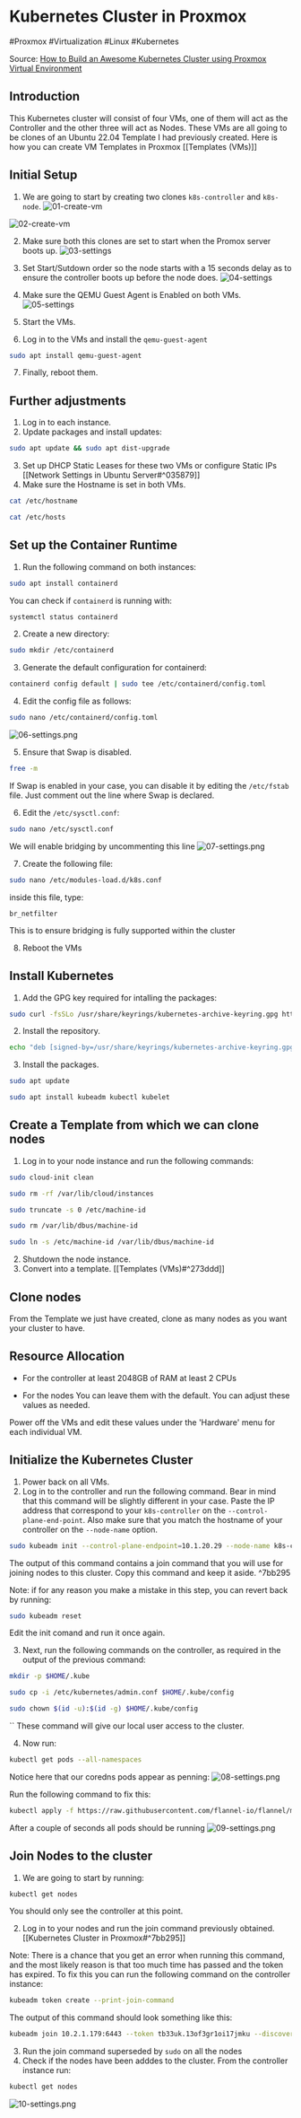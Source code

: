 # Kubernetes Cluster in Proxmox
#Proxmox #Virtualization #Linux #Kubernetes

Source:
[How to Build an Awesome Kubernetes Cluster using Proxmox Virtual Environment](https://www.youtube.com/watch?v=U1VzcjCB_sY&t=1044s)

## Introduction
This Kubernetes cluster will consist of four VMs, one of them will act as the Controller and the other three will act as Nodes. These VMs are all going to be clones of an Ubuntu 22.04 Template I had previously created. Here is how you can create VM Templates in Proxmox [[Templates (VMs)]]

## Initial Setup
1. We are going to start by creating two clones `k8s-controller` and `k8s-node`.
![01-create-vm](Images/01-create-vm.png)

![02-create-vm](Images/02-create-vm.png)

2. Make sure both this clones are set to start when the Promox server boots up.
![03-settings](Images/03-settings.png)

3. Set Start/Sutdown order so the node starts with a 15 seconds delay as to ensure the controller boots up before the node does.
![04-settings](Images/04-settings.png)

4. Make sure the QEMU Guest Agent is Enabled on both VMs.
![05-settings](Images/05-settings.png)

5. Start the VMs.
6. Log in to the VMs and install the `qemu-guest-agent`
```bash
sudo apt install qemu-guest-agent
```

7. Finally, reboot them.


## Further adjustments

1. Log in to each instance.
2. Update packages and install updates:
```bash
sudo apt update && sudo apt dist-upgrade
```

3. Set up DHCP Static Leases for these two VMs or configure Static IPs [[Network Settings in Ubuntu Server#^035879]]
4. Make sure the Hostname is set in both VMs.
```bash
cat /etc/hostname
```
```bash
cat /etc/hosts
```


## Set up the Container Runtime

1. Run the following command on both instances:
```bash
sudo apt install containerd
```

You can check if `containerd` is running with:
```bash
systemctl status containerd
```

2. Create a new directory:
```bash
sudo mkdir /etc/containerd
```

3. Generate the default configuration for containerd:
```bash
containerd config default | sudo tee /etc/containerd/config.toml
```

4. Edit the config file as follows:
```bash
sudo nano /etc/containerd/config.toml
```

![06-settings.png](Images/06-settings.png)


5. Ensure that Swap is disabled.
```bash
free -m
```

If Swap is enabled in your case, you can disable it by editing the `/etc/fstab` file. Just comment out the line where Swap is declared.

6. Edit the `/etc/sysctl.conf`:
```bash
sudo nano /etc/sysctl.conf
```

We will enable bridging by uncommenting this line
![07-settings.png](Images/07-settings.png)

7. Create the following file:
```bash
sudo nano /etc/modules-load.d/k8s.conf
```

inside this file, type:
```
br_netfilter
```
This is to ensure bridging is fully supported within the cluster

8. Reboot the VMs

## Install Kubernetes
1.  Add the GPG key required for intalling the packages:
```bash
sudo curl -fsSLo /usr/share/keyrings/kubernetes-archive-keyring.gpg https://packages.cloud.google.com/apt/doc/apt-key.gpg
```

2. Install the repository.
```bash
echo "deb [signed-by=/usr/share/keyrings/kubernetes-archive-keyring.gpg] https://apt.kubernetes.io/ kubernetes-xenial main" | sudo tee /etc/apt/sources.list.d/kubernetes.list
```

3. Install the packages.
```bash
sudo apt update
```

```bash
sudo apt install kubeadm kubectl kubelet
```


## Create a Template from which we can clone nodes
1. Log in to your node instance and run the following commands:
```bash
sudo cloud-init clean
```

```bash
sudo rm -rf /var/lib/cloud/instances
```

```bash
sudo truncate -s 0 /etc/machine-id
```

```bash
sudo rm /var/lib/dbus/machine-id
```

```bash
sudo ln -s /etc/machine-id /var/lib/dbus/machine-id
```

2. Shutdown the node instance.
3. Convert into a template. [[Templates (VMs)#^273ddd]]

## Clone nodes
From the Template we just have created, clone as many nodes as you want your cluster to have.


## Resource Allocation
- For the controller
	at least 2048GB of RAM
	at least 2 CPUs

- For the nodes
	You can leave them with the default. You can adjust these values as needed.

Power off the VMs and edit these values under the 'Hardware' menu for each individual VM.


## Initialize the Kubernetes Cluster
1. Power back on all VMs.
2. Log in to the controller and run the following command. Bear in mind that this command will be slightly different in your case. Paste the IP address that correspond to your `k8s-controller` on the `--control-plane-end-point`. Also make sure that you match the hostname of your controller on the `--node-name` option.
```bash
sudo kubeadm init --control-plane-endpoint=10.1.20.29 --node-name k8s-controller --pod-network-cidr=10.244.0.0/16
```

The output of this command contains a join command that you will use for joining nodes to this cluster. Copy this command and keep it aside. ^7bb295

Note: if for any reason you make a mistake in this step, you can revert back by running:
```bash
sudo kubeadm reset
```
Edit the init comand and run it once again.

3. Next, run the following commands on the controller, as required in the output of the previous command:
```bash
mkdir -p $HOME/.kube
```

```bash
sudo cp -i /etc/kubernetes/admin.conf $HOME/.kube/config
```

```bash
sudo chown $(id -u):$(id -g) $HOME/.kube/config
```
``
These command will give our local user access to the cluster.

4. Now run:
```bash
kubectl get pods --all-namespaces
```

Notice here that our coredns pods appear as penning:
![08-settings.png](Images/08-settings.png)

Run the following command to fix this:
```bash
kubectl apply -f https://raw.githubusercontent.com/flannel-io/flannel/master/Documentation/kube-flannel.yml
```

After a couple of seconds all pods should be running
![09-settings.png](Images/09-settings.png)


## Join Nodes to the cluster
1. We are going to start by running:
```bash
kubectl get nodes
```
You should only see the controller at this point.

2. Log in to your nodes and run the join command previously obtained. [[Kubernetes Cluster in Proxmox#^7bb295]]

Note: There is a chance that you get an error when running this command, and the most likely reason is that too much time has passed and the token has expired. To fix this you can run the following command on the controller instance:
```bash
kubeadm token create --print-join-command
```

The output of this command should look something like this:
```bash 
kubeadm join 10.2.1.179:6443 --token tb33uk.13of3gr1oi17jmku --discovery-token-ca-cert-hash sha256:72f00bc8c5e04154018c9b75720b908eee07bb6949d75b0b38fe2df5f2da3876
```

3. Run the join command superseded by `sudo` on all the nodes
4. Check if the nodes have been adddes to the cluster. From the controller instance run:
```bash
kubectl get nodes 
```

![10-settings.png](Images/10-settings.png)

